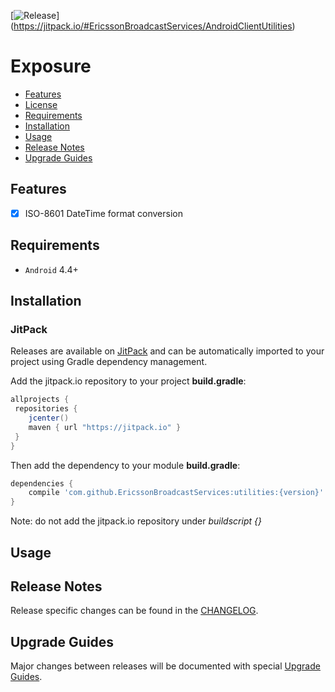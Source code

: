[![Release](https://jitpack.io/v/EricssonBroadcastServices/AndroidClientUtilities.svg)]
(https://jitpack.io/#EricssonBroadcastServices/AndroidClientUtilities)

# Exposure

* [Features](#features)
* [License](https://github.com/EricssonBroadcastServices/AndroidClientUtilities/blob/master/LICENSE)
* [Requirements](#requirements)
* [Installation](#installation)
* [Usage](#usage)
* [Release Notes](#release-notes)
* [Upgrade Guides](#upgrade-guides)

## Features

- [x] ISO-8601 DateTime format conversion

## Requirements

* `Android` 4.4+

## Installation

### JitPack
Releases are available on [JitPack](https://jitpack.io/#EricssonBroadcastServices/AndroidClientUtilities) and can be automatically imported to your project using Gradle dependency management.

Add the jitpack.io repository to your project **build.gradle**:
```gradle
allprojects {
 repositories {
    jcenter()
    maven { url "https://jitpack.io" }
 }
}
```

Then add the dependency to your module **build.gradle**:
```gradle
dependencies {
    compile 'com.github.EricssonBroadcastServices:utilities:{version}'
}
```

Note: do not add the jitpack.io repository under *buildscript {}*

## Usage


## Release Notes
Release specific changes can be found in the [CHANGELOG](https://github.com/EricssonBroadcastServices/AndroidClientUtilities/blob/master/CHANGELOG.md).

## Upgrade Guides
Major changes between releases will be documented with special [Upgrade Guides](https://github.com/EricssonBroadcastServices/AndroidClientUtilities/blob/master/UPGRADE_GUIDE.md).
